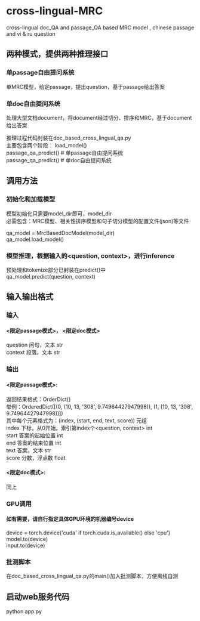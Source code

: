 # cross-lingual-MRC
cross-lingual doc_QA and passage_QA based MRC model , chinese passage and  vi &amp; ru question

## 两种模式，提供两种推理接口
### 单passage自由提问系统                                                                                                                                               
单MRC模型，给定passage，提出question，基于passage给出答案
### 单doc自由提问系统
处理大型文档document，将document经过切分、排序和MRC，基于document给出答案

推理过程代码封装在doc_based_cross_lingual_qa.py  
主要包含两个阶段：
load_model()  
passage_qa_predict() # 单passage自由提问系统  
passage_qa_predict() # 单doc自由提问系统

## 调用方法
### 初始化和加载模型
模型初始化只需要model_dir即可，model_dir  
必需包含：MRC模型、相关性排序模型和句子切分模型的配置文件(json)等文件

qa_model = MrcBasedDocModel(model_dir)  
qa_model.load_model()

### 模型推理，根据输入的<question, context>，进行inference
预处理和tokenize部分已封装在predict()中  
qa_model.predict(question, context)

## 输入输出格式
### 输入
#### <限定passage模式>， <限定doc模式>
question    问句，文本  str  
context 段落，文本  str

### 输出
#### <限定passage模式>:  
返回结果格式：OrderDict()  
举例：OrderedDict([(0, (10, 13, '308', 9.74964427947998)), (1, (10, 13, '308', 9.74964427947998))])  
其中每个元素格式为：(index, (start, end, text, score))  元组  
index   下标，从0开始。索引第index个<question, context>    int  
start   答案的起始位置  int  
end 答案的结束位置  int  
text    答案，文本  str  
score   分数，浮点数    float  
#### <限定doc模式>:  
同上

### GPU调用
#### 如有需要，请自行指定具体GPU环境的机器编号device
device = torch.device('cuda' if torch.cuda.is_available() else 'cpu')  
model.to(device)  
input.to(device)

### 批测脚本
在doc_based_cross_lingual_qa.py的main()加入批测脚本，方便离线自测

## 启动web服务代码
python app.py
